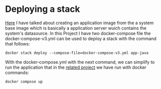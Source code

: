  # Deploying a stack
 
[Here](https://github.com/adriano-fonseca/docker-app-from-base) I have talked about creating an application image from the a system base image which is basically a application server wuich contains the system's datasource. In this Project I have two docker-compose file the docker-compose-v3.yml can be used to deploy a stack with the command that follows: 

```shell
docker stack deploy --compose-file=docker-compose-v3.yml app-java
```

With the docker-compose.yml with the next command, we can simplify to run the application that in the [related project](https://github.com/adriano-fonseca/docker-app-from-base) we have run with docker commands:

```shell
docker compose up
```